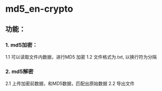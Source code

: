 # md5_en-crypto

## 功能：

### 1. md5加密：
1.1 可以读取文件内数据，进行MD5 加密
1.2 文件格式为.txt, 以换行符为分隔 
### 2. md5解密
2.1 上传加密前数据，和MD5数据，匹配出原始数据
2.2 导出文件
